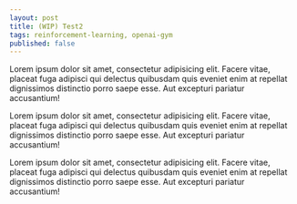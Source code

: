 ```yaml
---
layout: post
title: (WIP) Test2
tags: reinforcement-learning, openai-gym
published: false
---
```


Lorem ipsum dolor sit amet, consectetur adipisicing elit. Facere vitae, placeat fuga adipisci qui delectus quibusdam quis eveniet enim at repellat dignissimos distinctio porro saepe esse. Aut excepturi pariatur accusantium!

Lorem ipsum dolor sit amet, consectetur adipisicing elit. Facere vitae, placeat fuga adipisci qui delectus quibusdam quis eveniet enim at repellat dignissimos distinctio porro saepe esse. Aut excepturi pariatur accusantium!

Lorem ipsum dolor sit amet, consectetur adipisicing elit. Facere vitae, placeat fuga adipisci qui delectus quibusdam quis eveniet enim at repellat dignissimos distinctio porro saepe esse. Aut excepturi pariatur accusantium!